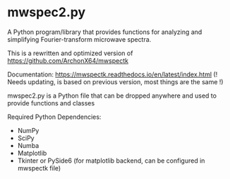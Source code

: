 mwspec2.py
=======================================

A Python program/library that provides functions for analyzing and simplifying Fourier-transform microwave spectra.

This is a rewritten and optimized version of https://github.com/ArchonX64/mwspectk

Documentation: https://mwspectk.readthedocs.io/en/latest/index.html (! Needs updating, is based on previous version, most things are the same !)

mwspec2.py is a Python file that can be dropped anywhere and used to provide functions and classes

Required Python Dependencies:

* NumPy
* SciPy
* Numba
* Matplotlib
* Tkinter or PySide6 (for matplotlib backend, can be configured in mwspectk file)

